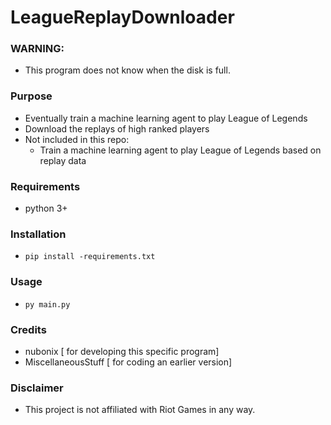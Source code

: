 # LeagueReplayDownloader


### WARNING:
- This program does not know when the disk is full.

### Purpose

- Eventually train a machine learning agent to play League of Legends
- Download the replays of high ranked players
- Not included in this repo:
  - Train a machine learning agent to play League of Legends based on replay data
  

### Requirements

- python 3+

### Installation

- `pip install -requirements.txt` 

### Usage

- `py main.py`

### Credits

- nubonix [ for developing this specific program]
- MiscellaneousStuff [ for coding an earlier version]

### Disclaimer
- This project is not affiliated with Riot Games in any way.